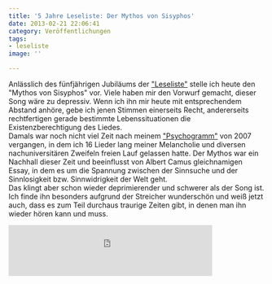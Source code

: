 ```yaml
---
title: '5 Jahre Leseliste: Der Mythos von Sisyphos'
date: 2013-02-21 22:06:41
category: Veröffentlichungen
tags:
- leseliste
image: ''

---
```


Anlässlich des fünfjährigen Jubiläums der ["Leseliste"](http://www.misantropolis.de/musik/leseliste/) stelle ich heute den "Mythos von Sisyphos" vor. Viele haben mir den Vorwurf gemacht, dieser Song wäre zu depressiv. Wenn ich ihn mir heute mit entsprechendem Abstand anhöre, gebe ich jenen Stimmen einerseits Recht, andererseits rechtfertigen gerade bestimmte Lebenssituationen die Existenzberechtigung des Liedes.  
Damals war noch nicht viel Zeit nach meinem ["Psychogramm"](http://www.misantropolis.de/musik/psychogramm/) von 2007 vergangen, in dem ich 16 Lieder lang meiner Melancholie und diversen nachuniversitären Zweifeln freien Lauf gelassen hatte. Der Mythos war ein Nachhall dieser Zeit und beeinflusst von Albert Camus gleichnamigen Essay, in dem es um die Spannung zwischen der Sinnsuche und der Sinnlosigkeit bzw. Sinnwidrigkeit der Welt geht.  
Das klingt aber schon wieder deprimierender und schwerer als der Song ist. Ich finde ihn besonders aufgrund der Streicher wunderschön und weiß jetzt auch, dass es zum Teil durchaus traurige Zeiten gibt, in denen man ihn wieder hören kann und muss.  
<iframe width="400" height="100" style="position: relative; display: block; width: 400px; height: 100px;" src="http://bandcamp.com/EmbeddedPlayer/v=2/track=2020103631/size=venti/bgcol=FFFFFF/linkcol=4285BB/" allowtransparency="true" frameborder="0"></iframe>
